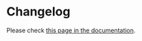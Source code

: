 # Changelog

Please check [this page in the documentation](https://jowilf.github.io/starlette-admin/changelog/).
